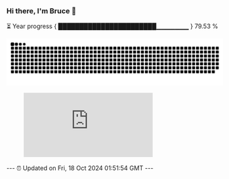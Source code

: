 ### Hi there, I'm Bruce 👋
⏳ Year progress { ███████████████████████▁▁▁▁▁▁▁ } 79.53 %

![](https://raw.githubusercontent.com/Swiftie13st/Swiftie13st/main/assets/github-contribution-grid-snake-dark.svg)


<figure><embed src="https://wakatime.com/share/@b3fdb6b1-f5a8-422c-9c33-4355b9b719ab/c052df6b-f611-4d96-a07d-9457c3c47957.svg"></embed></figure>
---
⏰ Updated on Fri, 18 Oct 2024 01:51:54 GMT
---

